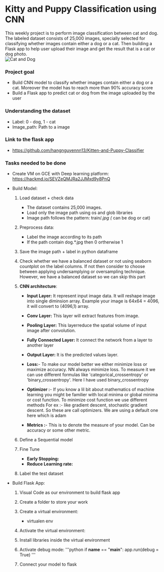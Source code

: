 # Kitty and Puppy Classification using CNN 
This weekly project is to perform image classification between cat and dog. The labeled dataset consists of 25,000 images, specially selected for classifying whether images contain either a dog or a cat. Then building a Flask app to help user upload their image and get the result that is a cat or dog photo.  
![Cat and Dog](https://gimmeinfo.com/wp-content/uploads/2016/02/pets-cat-dog-2-1100x866.jpg)

### Project goal
* Build CNN model to classify whether images contain either a dog or a cat. Moreover the model has to reach more than 90% accuracy score
* Build a Flask app to predict cat or dog from the image uploaded by the user

### Understanding the dataset
* Label: 0 - dog, 1 - cat
* Image_path: Path to a image

### Link to the flask app
* https://github.com/hangnguyennn13/Kitten-and-Puppy-Classifier

### Tasks needed to be done
* Create VM on GCE with Deep learning platform: https://hackmd.io/SEVZeQMJRa2JJMxd9y8PnQ
* Build Model:
    1. Load dataset + check data
        * The dataset contains 25,000 images.
        * Load only the image path using os and glob libraries
        * Image path follows the pattern: train/*.jpg (* can be dog or cat)
        
    2. Preprocess data:
        * Label the image according to its path
        * If the path contain dog.*.jpg then 0 ortherwise 1
        
    3. Save the image path + label in python dataframe

    4. Check whether we have a balanced dataset or not using seaborn countplot on the label columns. If not then consider to choose between applying undersamplying or oversampling technique. However, we have a balanced dataset so we can skip this part
    
    5. **CNN architecture**:
        * **Input Layer:** It represent input image data. It will reshape image into single diminsion array. Example your image is 64x64 = 4096, it will convert to (4096,1) array.

        * **Conv Layer:** This layer will extract features from image.

        * **Pooling Layer:** This layerreduce the spatial volume of input image after convolution.

        * **Fully Connected Layer:** It connect the network from a layer to another layer

        * **Output Layer:** It is the predicted values layer.
        
        * **Loss:**- To make our model better we either minimize loss or maximize accuracy. NN always minimize loss. To measure it we can use different formulas like 'categorical_crossentropy' or 'binary_crossentropy'. Here I have used binary_crossentropy

        * **Optimizer :**- If you know a lil bit about mathematics of machine learning you might be familier with local minima or global minima or cost function. To minimize cost function we use different methods For ex :- like gradient descent, stochastic gradient descent. So these are call optimizers. We are using a default one here which is adam

        * **Metrics :**- This is to denote the measure of your model. Can be accuracy or some other metric.
        
    6. Define a Sequential model

    7. Fine Tune
        * **Early Stopping:**
        * **Reduce Learning rate:**
    
    8. Label the test dataset

* Build Flask App:
    1. Visual Code as our environment to build flask app

    2. Create a folder to store your work
    
    3. Create a virtual environment:
        * virtualen env
    
    4. Activate the virtual environment:

    5. Install libraries inside the virtual environment
    
    6. Activate debug mode:
        '''python
            if __name__ == "__main__":
                app.run(debug = True)
        '''
    
    7. Connect your model to flask
